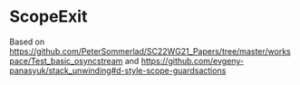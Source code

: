 # ScopeExit

Based on 
https://github.com/PeterSommerlad/SC22WG21_Papers/tree/master/workspace/Test_basic_osyncstream
and
https://github.com/evgeny-panasyuk/stack_unwinding#d-style-scope-guardsactions
